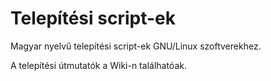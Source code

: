 # Telepítési script-ek
Magyar nyelvű telepítési script-ek GNU/Linux szoftverekhez.

A telepítési útmutatók a Wiki-n találhatóak.
